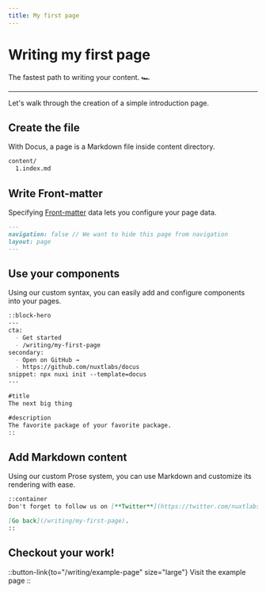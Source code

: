 ```yaml
---
title: My first page
---
```


# Writing my first page

The fastest path to writing your content. 🏎

---

Let's walk through the creation of a simple introduction page.

## Create the file

With Docus, a page is a Markdown file inside content directory.

```zsh [Directory structure]
content/
  1.index.md
```

## Write Front-matter

Specifying [Front-matter](/writing/front-matter) data lets you configure your page data.

```markdown [index.md]
---
navigation: false // We want to hide this page from navigation
layout: page
---
```

## Use your components

Using our custom syntax, you can easily add and configure components into your pages.

```markdown [index.md]
::block-hero
---
cta:
  - Get started
  - /writing/my-first-page
secondary:
  - Open on GitHub →
  - https://github.com/nuxtlabs/docus
snippet: npx nuxi init --template=docus
---

#title
The next big thing

#description
The favorite package of your favorite package.
::
```

## Add Markdown content

Using our custom Prose system, you can use Markdown and customize its rendering with ease.

```markdown [index.md]
::container
Don't forget to follow us on [**Twitter**](https://twitter.com/nuxtlabs).

[Go back](/writing/my-first-page).
::
```

## Checkout your work!

::button-link{to="/writing/example-page" size="large"}
Visit the example page
::
